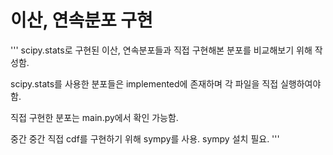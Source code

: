 # 이산, 연속분포 구현
'''
  scipy.stats로 구현된 이산, 연속분포들과 직접 구현해본 분포를 비교해보기 위해 작성함.
  
  scipy.stats를 사용한 분포들은 implemented에 존재하며 각 파일을 직접 실행하여야 함.
  
  직접 구현한 분포는 main.py에서 확인 가능함.
  
  중간 중간 직접 cdf를 구현하기 위해 sympy를 사용. sympy 설치 필요.
'''

